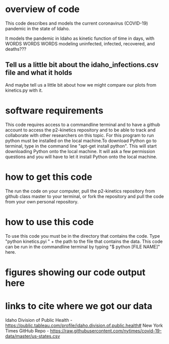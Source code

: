 # overview of code
This code describes and models the current coronavirus (COVID-19) pandemic in the state of Idaho.

It models the pandemic in Idaho as kinetic function of time in days, with WORDS WORDS WORDS modeling uninfected, infected, recovered, and deaths???

## Tell us a little bit about the idaho_infections.csv file and what it holds
And maybe tell us a little bit about how we might compare our plots from kinetics.py with it.


# software requirements
This code requires access to a commandline terminal and to have a github account to access the p2-kinetics repository and to be able to track and collaborate with other researchers on
this topic. For this program to run python must be installed on the local machine.To download Python go to terminal, type in the command line "apt-get install python". This will start 
downloading Python onto the local machine. It will ask a few permission questions and you will have to let it install Python onto the local machine.


# how to get this code
The run the code on your computer, pull the p2-kinetics repository from github class master to your terminal, or fork the repository and pull the code from your own personal repository. 

# how to use this code
To use this code you must be in the directory that contains the code. Type "python kinetics.pyi " + the path to the file that contains the data.
This code can be run in the commandline terminal by typing "$ python [FILE NAME]" here.


# figures showing our code output here

# links to cite where we got our data
Idaho Division of Public Health - https://public.tableau.com/profile/idaho.division.of.public.health#
New York Times GitHub Repo -  https://raw.githubusercontent.com/nytimes/covid-19-data/master/us-states.csv

